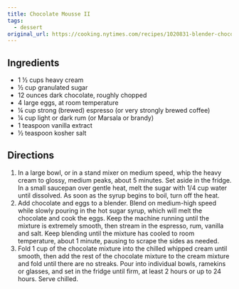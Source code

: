 ```yaml
---
title: Chocolate Mousse II
tags:
  - dessert
original_url: https://cooking.nytimes.com/recipes/1020831-blender-chocolate-mousse
---
```



## Ingredients

* 1 ½ cups heavy cream
* ½ cup granulated sugar
* 12 ounces dark chocolate, roughly chopped
* 4 large eggs, at room temperature
* ¼ cup strong (brewed) espresso (or very strongly brewed coffee)
* ¼ cup light or dark rum (or Marsala or brandy)
* 1 teaspoon vanilla extract
* ½ teaspoon kosher salt

## Directions

1. In a large bowl, or in a stand mixer on medium speed, whip the heavy cream to glossy, medium peaks, about 5 minutes. Set aside in the fridge. In a small saucepan over gentle heat, melt the sugar with 1/4 cup water until dissolved. As soon as the syrup begins to boil, turn off the heat.
1. Add chocolate and eggs to a blender. Blend on medium-high speed while slowly pouring in the hot sugar syrup, which will melt the chocolate and cook the eggs. Keep the machine running until the mixture is extremely smooth, then stream in the espresso, rum, vanilla and salt. Keep blending until the mixture has cooled to room temperature, about 1 minute, pausing to scrape the sides as needed.
1. Fold 1 cup of the chocolate mixture into the chilled whipped cream until smooth, then add the rest of the chocolate mixture to the cream mixture and fold until there are no streaks. Pour into individual bowls, ramekins or glasses, and set in the fridge until firm, at least 2 hours or up to 24 hours. Serve chilled.